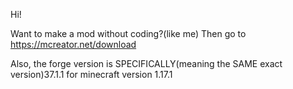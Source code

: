 Hi!

Want to make a mod without coding?(like me) Then go to https://mcreator.net/download

Also, the forge version is SPECIFICALLY(meaning the SAME exact version)37.1.1 for minecraft version 1.17.1
